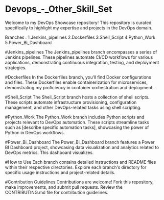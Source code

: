 # Devops_-_Other_Skill_Set
Welcome to my DevOps Showcase repository! This repository is curated specifically to highlight my expertise and projects in the DevOps domain.


Branches :
1.Jenkins_pipelines
2.Dockerfiles
3.Shell_Script
4.Python_Work
5.Power_Bi_Dashboard


#Jenkins_pipelines
The Jenkins_pipelines branch encompasses a series of Jenkins pipelines. These pipelines automate CI/CD workflows for various applications, demonstrating continuous integration, testing, and deployment strategies.

#Dockerfiles
In the Dockerfiles branch, you'll find Docker configurations and files. These Dockerfiles enable containerization for microservices, demonstrating my proficiency in container orchestration and deployment.

#Shell_Script
The Shell_Script branch hosts a collection of shell scripts. These scripts automate infrastructure provisioning, configuration management, and other DevOps-related tasks using shell scripting.

#Python_Work
The Python_Work branch includes Python scripts and projects relevant to DevOps automation. These scripts streamline tasks such as [describe specific automation tasks], showcasing the power of Python in DevOps workflows.

#Power_Bi_Dashboard
The Power_Bi_Dashboard branch features a Power BI Dashboard project, showcasing data visualization and analytics related to DevOps metrics. This dashboard visualizes.


#How to Use
Each branch contains detailed instructions and README files within their respective directories. Explore each branch's directory for specific usage instructions and project-related details.

#Contribution Guidelines
Contributions are welcome! Fork this repository, make improvements, and submit pull requests. Review the CONTRIBUTING.md file for contribution guidelines.

